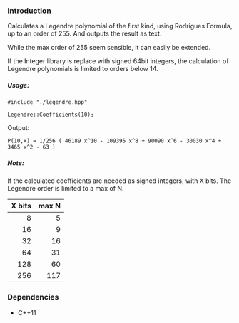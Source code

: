 ### Introduction

Calculates a Legendre polynomial of the first kind, using Rodrigues Formula, up to an order of 255. And outputs the result as text.

While the max order of 255 seem sensible, it can easily be extended.

If the Integer library is replace with signed 64bit integers, the calculation of Legendre polynomials is limited to orders below 14.

##### Usage:

    #include "./legendre.hpp"

    Legendre::Coefficients(10);

Output:

    P(10,x) = 1/256 ( 46189 x^10 - 109395 x^8 + 90090 x^6 - 30030 x^4 + 3465 x^2 - 63 )

##### Note:

If the calculated coefficients are needed as signed integers, with X bits. The Legendre order is limited to a max of N.

| X bits | max N |
| -: | -: |
| 8 | 5 |
| 16 | 9 |
| 32 | 16 |
| 64 | 31 |
| 128 | 60 |
| 256 | 117 |

### Dependencies

- C++11
